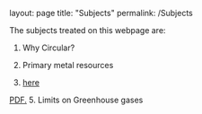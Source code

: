 layout: page
title: "Subjects"
permalink: /Subjects

The subjects treated on this webpage are:

 1. Why Circular?
 
 2. Primary metal resources
 3. [here](https://njeapp2.github.io/RWE-Track/Subjects)
    
 <a href="2_PrimaryMetalResources.pdf" target="_blank">PDF.</a>
 5. Limits on Greenhouse gases

